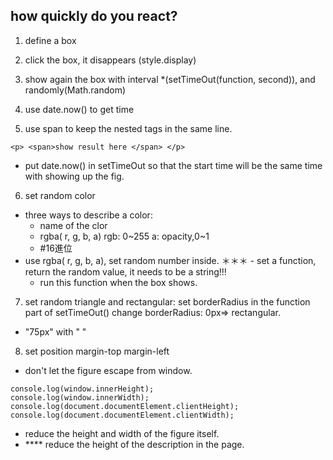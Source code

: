 ## how quickly do you react?

1. define a box

2. click the box, it disappears (style.display)

3. show again the box with interval
*(setTimeOut(function, second)), and randomly(Math.random) 

4. use date.now() to get time

5. use span to keep the nested tags in the same line.
```
<p> <span>show result here </span> </p>
```
* put date.now() in setTimeOut so that the start time will be the same time with showing up the fig.

6. set random color
  - three ways to describe a color:
    - name of the clor
    - rgba( r, g, b, a)
      rgb: 0~255
      a: opacity,0~1
    - #16進位
  - use rgba( r, g, b, a), set random number inside.
＊＊＊ - set a function, return the random value, it needs to be a string!!!
      - run this function when the box shows.
      
7. set random triangle and rectangular:
set borderRadius in the function part of setTimeOut() 
change borderRadius: 0px=> rectangular.
* "75px" with "  "

8. set position
margin-top
margin-left

* don't let the figure escape from window.
```
console.log(window.innerHeight);
console.log(window.innerWidth);
console.log(document.documentElement.clientHeight);
console.log(document.documentElement.clientWidth);
```
- reduce the height and width of the figure itself.
- **** reduce the height of the description in the page.
         


